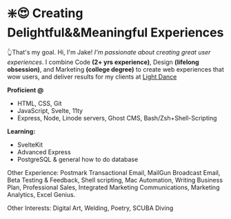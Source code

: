 # ❇️😍 Creating Delightful&&Meaningful Experiences

👆That's my goal.  Hi, I'm Jake! *I'm passionate about creating great user experiences*. I combine Code **(2+ yrs experience)**, Design **(lifelong obsession)**, and Marketing **(college degree)** to create web experiences that wow users, and deliver results for my clients at [Light Dance](https://www.lightdance.design)

**Proficient @**
- HTML, CSS, Git
- JavaScript, Svelte, 11ty
- Express, Node, Linode servers, Ghost CMS, Bash/Zsh+Shell-Scripting

**Learning:**
- SvelteKit
- Advanced Express
- PostgreSQL & general how to do database

Other Experience: Postmark Transactional Email, MailGun Broadcast Email, Beta Testing & Feedback, Shell scripting, Mac Automation, Writing Business Plan, Professional Sales, Integrated Marketing Communications, Marketing Analytics, Excel Genius.

Other Interests: Digital Art, Welding, Poetry, SCUBA Diving